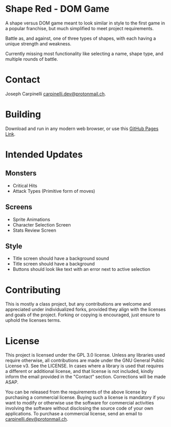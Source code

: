 # Shape Red - DOM Game

A shape versus DOM game meant to look similar in style to the first game in a popular franchise, but much simplified to meet project requirements.

Battle as, and against, one of three types of shapes, with each having a unique strength and weakness.

Currently missing most functionality like selecting a name, shape type, and multiple rounds of battle.

# Contact

Joseph Carpinelli carpinelli.dev@protonmail.ch.

# Building

Download and run in any modern web browser, or use this [GitHub Pages Link](https://josephcarpinelli.github.io/MonsterVersus/).

# Intended Updates

## Monsters
* Critical Hits
* Attack Types (Primitive form of moves)
## Screens
* Sprite Animations
* Character Selection Screen
* Stats Review Screen
## Style
* Title screen should have a background sound
* Title screen should have a background
* Buttons should look like text with an error next to active selection

# Contributing

This is mostly a class project, but any contributions are welcome and appreciated under individualized forks, provided they align with the licenses and goals of the project. Forking or copying is encouraged, just ensure to uphold the licenses terms.

# License

This project is licensed under the GPL 3.0 license. Unless any libraries used require otherwise, all contributions are made under the GNU General Public License v3. See the LICENSE. In cases where a library is used that requires a different or additional license, and that license is not included, kindly inform the email provided in the "Contact" section. Corrections will be made ASAP.

You can be released from the requirements of the above license by purchasing a commercial license. Buying such a license is mandatory if you want to modify or otherwise use the software for commercial activities involving the software without disclosing the source code of your own applications. To purchase a commercial license, send an email to carpinelli.dev@protonmail.ch.

